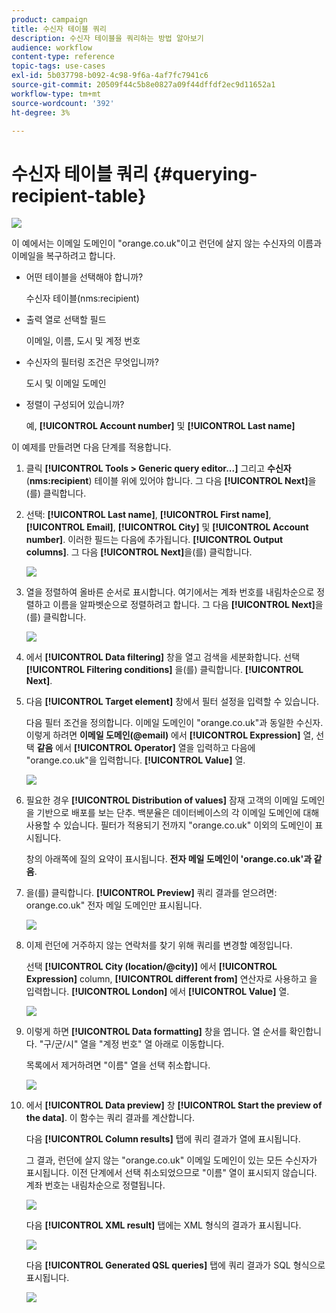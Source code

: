 ```yaml
---
product: campaign
title: 수신자 테이블 쿼리
description: 수신자 테이블을 쿼리하는 방법 알아보기
audience: workflow
content-type: reference
topic-tags: use-cases
exl-id: 5b037798-b092-4c98-9f6a-4af7fc7941c6
source-git-commit: 20509f44c5b8e0827a09f44dffdf2ec9d11652a1
workflow-type: tm+mt
source-wordcount: '392'
ht-degree: 3%

---
```


# 수신자 테이블 쿼리 {#querying-recipient-table}

![](../../assets/common.svg)

이 예에서는 이메일 도메인이 &quot;orange.co.uk&quot;이고 런던에 살지 않는 수신자의 이름과 이메일을 복구하려고 합니다.

* 어떤 테이블을 선택해야 합니까?

   수신자 테이블(nms:recipient)

* 출력 열로 선택할 필드

   이메일, 이름, 도시 및 계정 번호

* 수신자의 필터링 조건은 무엇입니까?

   도시 및 이메일 도메인

* 정렬이 구성되어 있습니까?

   예, **[!UICONTROL Account number]** 및 **[!UICONTROL Last name]**

이 예제를 만들려면 다음 단계를 적용합니다.

1. 클릭 **[!UICONTROL Tools > Generic query editor...]** 그리고 **수신자** (**nms:recipient**) 테이블 위에 있어야 합니다. 그 다음 **[!UICONTROL Next]**&#x200B;을(를) 클릭합니다.
1. 선택: **[!UICONTROL Last name]**, **[!UICONTROL First name]**, **[!UICONTROL Email]**, **[!UICONTROL City]** 및 **[!UICONTROL Account number]**. 이러한 필드는 다음에 추가됩니다. **[!UICONTROL Output columns]**. 그 다음 **[!UICONTROL Next]**&#x200B;을(를) 클릭합니다.

   ![](assets/query_editor_03.png)

1. 열을 정렬하여 올바른 순서로 표시합니다. 여기에서는 계좌 번호를 내림차순으로 정렬하고 이름을 알파벳순으로 정렬하려고 합니다. 그 다음 **[!UICONTROL Next]**&#x200B;을(를) 클릭합니다.

   ![](assets/query_editor_04.png)

1. 에서 **[!UICONTROL Data filtering]** 창을 열고 검색을 세분화합니다. 선택 **[!UICONTROL Filtering conditions]** 을(를) 클릭합니다. **[!UICONTROL Next]**.
1. 다음 **[!UICONTROL Target element]** 창에서 필터 설정을 입력할 수 있습니다.

   다음 필터 조건을 정의합니다. 이메일 도메인이 &quot;orange.co.uk&quot;과 동일한 수신자. 이렇게 하려면 **이메일 도메인(@email)** 에서 **[!UICONTROL Expression]** 열, 선택 **같음** 에서 **[!UICONTROL Operator]** 열을 입력하고 다음에 &quot;orange.co.uk&quot;을 입력합니다. **[!UICONTROL Value]** 열.

   ![](assets/query_editor_05.png)

1. 필요한 경우 **[!UICONTROL Distribution of values]** 잠재 고객의 이메일 도메인을 기반으로 배포를 보는 단추. 백분율은 데이터베이스의 각 이메일 도메인에 대해 사용할 수 있습니다. 필터가 적용되기 전까지 &quot;orange.co.uk&quot; 이외의 도메인이 표시됩니다.

   창의 아래쪽에 질의 요약이 표시됩니다. **전자 메일 도메인이 &#39;orange.co.uk&#39;과 같음**.

1. 을(를) 클릭합니다. **[!UICONTROL Preview]** 쿼리 결과를 얻으려면: orange.co.uk&quot; 전자 메일 도메인만 표시됩니다.

   ![](assets/query_editor_nveau_17.png)

1. 이제 런던에 거주하지 않는 연락처를 찾기 위해 쿼리를 변경할 예정입니다.

   선택 **[!UICONTROL City (location/@city)]** 에서 **[!UICONTROL Expression]** column, **[!UICONTROL different from]** 연산자로 사용하고 을 입력합니다. **[!UICONTROL London]** 에서 **[!UICONTROL Value]** 열.

   ![](assets/query_editor_08.png)

1. 이렇게 하면 **[!UICONTROL Data formatting]** 창을 엽니다. 열 순서를 확인합니다. &quot;구/군/시&quot; 열을 &quot;계정 번호&quot; 열 아래로 이동합니다.

   목록에서 제거하려면 &quot;이름&quot; 열을 선택 취소합니다.

   ![](assets/query_editor_nveau_15.png)

1. 에서 **[!UICONTROL Data preview]** 창 **[!UICONTROL Start the preview of the data]**. 이 함수는 쿼리 결과를 계산합니다.

   다음 **[!UICONTROL Column results]** 탭에 쿼리 결과가 열에 표시됩니다.

   그 결과, 런던에 살지 않는 &quot;orange.co.uk&quot; 이메일 도메인이 있는 모든 수신자가 표시됩니다. 이전 단계에서 선택 취소되었으므로 &quot;이름&quot; 열이 표시되지 않습니다. 계좌 번호는 내림차순으로 정렬됩니다.

   ![](assets/query_editor_nveau_12.png)

   다음 **[!UICONTROL XML result]** 탭에는 XML 형식의 결과가 표시됩니다.

   ![](assets/query_editor_nveau_13.png)

   다음 **[!UICONTROL Generated QSL queries]** 탭에 쿼리 결과가 SQL 형식으로 표시됩니다.

   ![](assets/query_editor_nveau_14.png)
